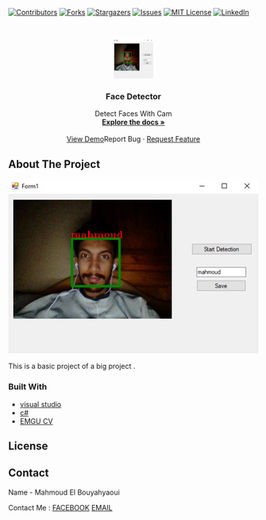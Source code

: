 [![Contributors][contributors-shield]][contributors-url]
[![Forks][forks-shield]][forks-url]
[![Stargazers][stars-shield]][stars-url]
[![Issues][issues-shield]][issues-url]
[![MIT License][license-shield]][license-url]
[![LinkedIn][linkedin-shield]][linkedin-url]



<!-- PROJECT LOGO -->
<br />
<p align="center">
  <a href="https://github.com/mahmoud-elbouyahyaoui/Face-C-/">
    <img src="images/1.png" alt="Logo" width="80" height="80">
  </a>

  <h3 align="center">Face Detector</h3>

  <p align="center">
    Detect Faces With Cam
    <br />
    <a href="#"><strong>Explore the docs »</strong></a>
    <br />
    <br />
    <a href="#">View Demo</a
    ·
    <a href="https://github.com/mahmoud-elbouyahyaoui/Face-C-/repo/issues">Report Bug</a>
    ·
    <a href="https://github.com/mahmoud-elbouyahyaoui/Face-C-/repo/issues">Request Feature</a>
  </p>
</p>


<!-- ABOUT THE PROJECT -->
## About The Project

<img src="images/1.png">

This is a basic project of a big project . 

### Built With

* [visual studio]()
* [c#]()
* [EMGU CV]()


<!-- LICENSE -->
## License





<!-- CONTACT -->
## Contact

Name - Mahmoud El Bouyahyaoui

Contact Me : [FACEBOOK](https://facebook.com/mahmoud.elbouyahyaoui/)
             [EMAIL](marketingx2014@gmail.com)







<!-- MARKDOWN LINKS & IMAGES -->
<!-- https://www.markdownguide.org/basic-syntax/#reference-style-links -->
[contributors-shield]: https://img.shields.io/github/contributors/othneildrew/Best-README-Template.svg?style=flat-square
[contributors-url]: https://github.com/othneildrew/Best-README-Template/graphs/contributors
[forks-shield]: https://img.shields.io/github/forks/othneildrew/Best-README-Template.svg?style=flat-square
[forks-url]: https://github.com/othneildrew/Best-README-Template/network/members
[stars-shield]: https://img.shields.io/github/stars/othneildrew/Best-README-Template.svg?style=flat-square
[stars-url]: https://github.com/othneildrew/Best-README-Template/stargazers
[issues-shield]: https://img.shields.io/github/issues/othneildrew/Best-README-Template.svg?style=flat-square
[issues-url]: https://github.com/othneildrew/Best-README-Template/issues
[license-shield]: https://img.shields.io/github/license/othneildrew/Best-README-Template.svg?style=flat-square
[license-url]: https://github.com/othneildrew/Best-README-Template/blob/master/LICENSE.txt
[linkedin-shield]: https://img.shields.io/badge/-LinkedIn-black.svg?style=flat-square&logo=linkedin&colorB=555
[linkedin-url]: https://linkedin.com/in/othneildrew
[product-screenshot]: images/screenshot.png
